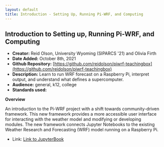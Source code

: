 ```yaml
---
layout: default
title: Introduction - Setting Up, Running Pi-WRF, and Computing
---
```


## Introduction to Setting up, Running Pi-WRF, and Computing

* **Creator:** Reid Olson, University Wyoming (SIPARCS '21) and Olivia Firth
*  **Date Added:** October 8th, 2021
*  **Github Repository:** [https://github.com/reidolson/piwrf-teachingbox](https://github.com/reidolson/piwrf-teachingbox)
*  **Description:** Learn to run WRF forecast on a Raspberry Pi, interpret 
output, and understand what defines a supercomputer.
*  **Audience:** general, k12, college
*  **Standards used:**

**Overview**

An introduction to the Pi-WRF project with a shift towards 
community-driven framework. This new framework provides a more accessible 
user interface for interacting with the weather model and modifying or developing modules. The new framework connects Jupyter Notebooks to the existing Weather Research and Forecasting (WRF) model running on a Raspberry Pi.

* Link: [Link to JupyterBook](https://reidolson.github.io/piwrf-teachingbox/intro.html)

